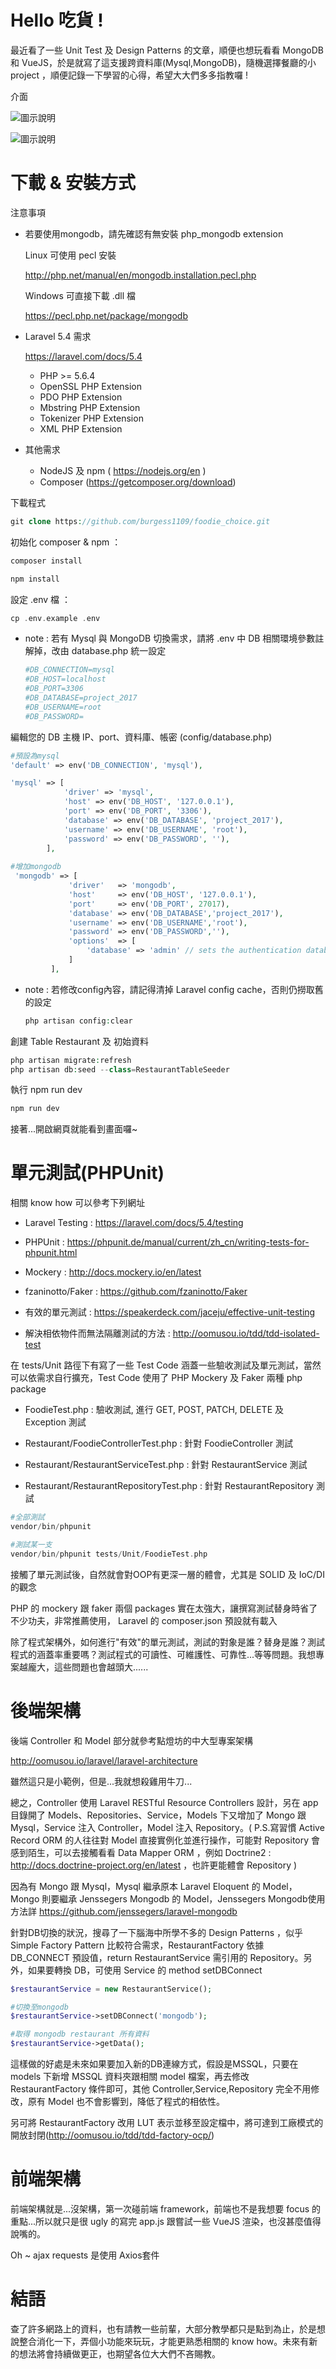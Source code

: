 # Hello 吃貨 !
最近看了一些 Unit Test 及 Design Patterns 的文章，順便也想玩看看 MongoDB 和 VueJS，於是就寫了這支援跨資料庫(Mysql,MongoDB)，隨機選擇餐廳的小project ，順便記錄一下學習的心得，希望大大們多多指教囉 ! 

介面

![圖示說明](https://github.com/burgess1109/foodie_choice/blob/master/demo1.jpg) 

![圖示說明](https://github.com/burgess1109/foodie_choice/blob/master/demo2.jpg) 


# 下載 & 安裝方式

注意事項

* 若要使用mongodb，請先確認有無安裝 php_mongodb extension

    Linux 可使用 pecl 安裝

    http://php.net/manual/en/mongodb.installation.pecl.php

    Windows 可直接下載 .dll 檔

    https://pecl.php.net/package/mongodb

* Laravel 5.4 需求

    https://laravel.com/docs/5.4
    
    * PHP >= 5.6.4
    * OpenSSL PHP Extension
    * PDO PHP Extension
    * Mbstring PHP Extension
    * Tokenizer PHP Extension
    * XML PHP Extension
    
* 其他需求    

    * NodeJS 及 npm ( https://nodejs.org/en )
    * Composer (https://getcomposer.org/download)

下載程式

```php
git clone https://github.com/burgess1109/foodie_choice.git
```

初始化 composer & npm ：

```php
composer install

npm install
```

設定 .env 檔 ：

```php
cp .env.example .env

```
* note : 若有 Mysql 與 MongoDB 切換需求，請將 .env 中 DB 相關環境參數註解掉，改由 database.php 統一設定

    ```php
    #DB_CONNECTION=mysql
    #DB_HOST=localhost
    #DB_PORT=3306
    #DB_DATABASE=project_2017
    #DB_USERNAME=root
    #DB_PASSWORD=
    ```

編輯您的 DB 主機 IP、port、資料庫、帳密 (config/database.php)

 ```php
 #預設為mysql
 'default' => env('DB_CONNECTION', 'mysql'),
 
 'mysql' => [
             'driver' => 'mysql',
             'host' => env('DB_HOST', '127.0.0.1'),
             'port' => env('DB_PORT', '3306'),
             'database' => env('DB_DATABASE', 'project_2017'),
             'username' => env('DB_USERNAME', 'root'),
             'password' => env('DB_PASSWORD', ''),
         ],
  
#增加mongodb
  'mongodb' => [
              'driver'   => 'mongodb',
              'host'     => env('DB_HOST', '127.0.0.1'),
              'port'     => env('DB_PORT', 27017),
              'database' => env('DB_DATABASE','project_2017'),
              'username' => env('DB_USERNAME','root'),
              'password' => env('DB_PASSWORD',''),
              'options'  => [
                  'database' => 'admin' // sets the authentication database required by mongo 3
              ]
          ],       
 
 ```
* note : 若修改config內容，請記得清掉 Laravel config cache，否則仍撈取舊的設定

    ```php
    php artisan config:clear
    ```


創建 Table Restaurant 及 初始資料

 ```php
php artisan migrate:refresh
php artisan db:seed --class=RestaurantTableSeeder
 ```

執行 npm run dev 

 ```php
npm run dev 
 ```
 
接著...開啟網頁就能看到畫面囉~ 
 

# 單元測試(PHPUnit)

相關 know how 可以參考下列網址

* Laravel Testing : 
https://laravel.com/docs/5.4/testing

* PHPUnit : 
https://phpunit.de/manual/current/zh_cn/writing-tests-for-phpunit.html

* Mockery : 
http://docs.mockery.io/en/latest

* fzaninotto/Faker : 
https://github.com/fzaninotto/Faker

* 有效的單元測試 : 
https://speakerdeck.com/jaceju/effective-unit-testing

* 解決相依物件而無法隔離測試的方法 :
http://oomusou.io/tdd/tdd-isolated-test

在 tests/Unit 路徑下有寫了一些 Test Code 涵蓋一些驗收測試及單元測試，當然可以依需求自行擴充，Test Code 使用了 PHP Mockery 及 Faker 兩種 php package

* FoodieTest.php : 驗收測試, 進行 GET, POST, PATCH, DELETE 及 Exception 測試

* Restaurant/FoodieControllerTest.php : 針對 FoodieController 測試

* Restaurant/RestaurantServiceTest.php : 針對 RestaurantService 測試

* Restaurant/RestaurantRepositoryTest.php : 針對 RestaurantRepository 測試


 ```php
 #全部測試
vendor/bin/phpunit

#測試某一支
vendor/bin/phpunit tests/Unit/FoodieTest.php
 ```

接觸了單元測試後，自然就會對OOP有更深一層的體會，尤其是 SOLID 及 IoC/DI 的觀念

PHP 的 mockery 跟 faker 兩個 packages 實在太強大，讓撰寫測試替身時省了不少功夫，非常推薦使用， Laravel 的 composer.json 預設就有載入

除了程式架構外，如何進行"有效"的單元測試，測試的對象是誰？替身是誰？測試程式的涵蓋率重要嗎？測試程式的可讀性、可維護性、可靠性...等等問題。我想專案越龐大，這些問題也會越頭大......


# 後端架構

後端 Controller 和 Model 部分就參考點燈坊的中大型專案架構

http://oomusou.io/laravel/laravel-architecture

雖然這只是小範例，但是...我就想殺雞用牛刀...

總之，Controller 使用 Laravel RESTful Resource Controllers 設計，另在 app 目錄開了 Models、Repositories、Service，Models 下又增加了 Mongo 跟 Mysql，Service 注入 Controller，Model 注入 Repository。( P.S.寫習慣 Active Record ORM 的人往往對 Model 直接實例化並進行操作，可能對 Repository 會感到陌生，可以去接觸看看 Data Mapper ORM ，例如 Doctrine2 : http://docs.doctrine-project.org/en/latest ，也許更能體會 Repository )

因為有 Mongo 跟 Mysql，Mysql 繼承原本 Laravel Eloquent 的 Model，Mongo 則要繼承 Jenssegers Mongodb 的 Model，Jenssegers Mongodb使用方法詳 https://github.com/jenssegers/laravel-mongodb

針對DB切換的狀況，搜尋了一下腦海中所學不多的 Design Patterns ，似乎 Simple Factory Pattern 比較符合需求，RestaurantFactory 依據 DB_CONNECT 預設值，return RestaurantService 需引用的 Repository。另外，如果要轉換 DB，可使用 Service 的 method setDBConnect

 ```php
 $restaurantService = new RestaurantService();
 
 #切換至mongodb
 $restaurantService->setDBConnect('mongodb');
 
 #取得 mongodb restaurant 所有資料
 $restaurantService->getData();
 ```
 
 這樣做的好處是未來如果要加入新的DB連線方式，假設是MSSQL，只要在 models 下新增 MSSQL 資料夾跟相關 model 檔案，再去修改 RestaurantFactory 條件即可，其他 Controller,Service,Repository 完全不用修改，原有 Model 也不會影響到，降低了程式的相依性。
 
 另可將 RestaurantFactory 改用 LUT 表示並移至設定檔中，將可達到工廠模式的開放封閉(http://oomusou.io/tdd/tdd-factory-ocp/)
 
 

# 前端架構

前端架構就是...沒架構，第一次碰前端 framework，前端也不是我想要 focus 的重點...所以就只是很 ugly 的寫完 app.js 跟嘗試一些 VueJS 渲染，也沒甚麼值得說嘴的。

Oh ~ ajax requests 是使用 Axios套件


# 結語

查了許多網路上的資料，也有請教一些前輩，大部分教學都只是點到為止，於是想說整合消化一下，弄個小功能來玩玩，才能更熟悉相關的 know how。未來有新的想法將會持續做更正，也期望各位大大們不吝賜教。


















